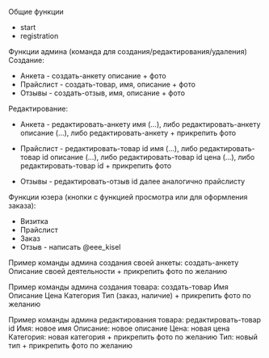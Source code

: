 Общие функции
- start
- registration

Функции админа (команда для создания/редактирования/удаления)
Создание:
- Анкета - создать-анкету описание + фото
- Прайслист - создать-товар, имя, описание + фото
- Отзывы - создать-отзыв, имя, описание + фото

Редактирование:
- Анкета - редактировать-анкету имя (...),
либо редактировать-анкету описание (...),
либо редактировать-анкету + прикрепить фото

- Прайслист - редактировать-товар id имя (...),
либо редактировать-товар id описание (...),
либо редактировать-товар id цена (...),
либо редактировать-товар id + прикрепить фото

- Отзывы - редактировать-отзыв id далее аналогично прайслисту

Функции юзера (кнопки с функцией просмотра или для оформления заказа):
- Визитка
- Прайслист
- Заказ
- Отзыв - написать @eee_kisel

Пример команды админа создания своей анкеты: 
создать-анкету
Описание своей деятельности + прикрепить фото по желанию

Пример команды админа создания товара: 
создать-товар
Имя
Описание
Цена
Категория
Тип (заказ, наличие) + прикрепить фото по желанию


Пример команды админа редактирования товара: 
редактировать-товар
id
Имя: новое имя
Описание: новое описание
Цена: новая цена
Категория: новая категория + прикрепить фото по желанию
Тип: новый тип + прикрепить фото по желанию